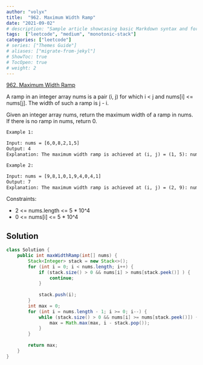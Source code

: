 ```yaml
---
author: "volyx"
title:  "962. Maximum Width Ramp"
date: "2021-09-02"
# description: "Sample article showcasing basic Markdown syntax and formatting for HTML elements."
tags:  ["leetcode", "medium", "monotonic-stack"]
categories: ["leetcode"]
# series: ["Themes Guide"]
# aliases: ["migrate-from-jekyl"]
# ShowToc: true
# TocOpen: true
# weight: 2
---
```


[962. Maximum Width Ramp](https://leetcode.com/problems/maximum-width-ramp/)

A ramp in an integer array nums is a pair (i, j) for which i < j and nums[i] <= nums[j]. The width of such a ramp is j - i.

Given an integer array nums, return the maximum width of a ramp in nums. If there is no ramp in nums, return 0.

```txt
Example 1:

Input: nums = [6,0,8,2,1,5]
Output: 4
Explanation: The maximum width ramp is achieved at (i, j) = (1, 5): nums[1] = 0 and nums[5] = 5.

Example 2:

Input: nums = [9,8,1,0,1,9,4,0,4,1]
Output: 7
Explanation: The maximum width ramp is achieved at (i, j) = (2, 9): nums[2] = 1 and nums[9] = 1.
```

Constraints:

- 2 <= nums.length <= 5 * 10^4
- 0 <= nums[i] <= 5 * 10^4

## Solution

```java
class Solution {
    public int maxWidthRamp(int[] nums) {
        Stack<Integer> stack = new Stack<>();
        for (int i = 0; i < nums.length; i++) {
            if (stack.size() > 0 && nums[i] > nums[stack.peek()] ) {
                continue;
            }
            
            stack.push(i);
        }
        int max = 0;
        for (int i = nums.length - 1; i >= 0; i--) {
            while (stack.size() > 0 && nums[i] >= nums[stack.peek()]) {
                max = Math.max(max, i - stack.pop());
            }
        }
        
        return max;
    }
}
```
